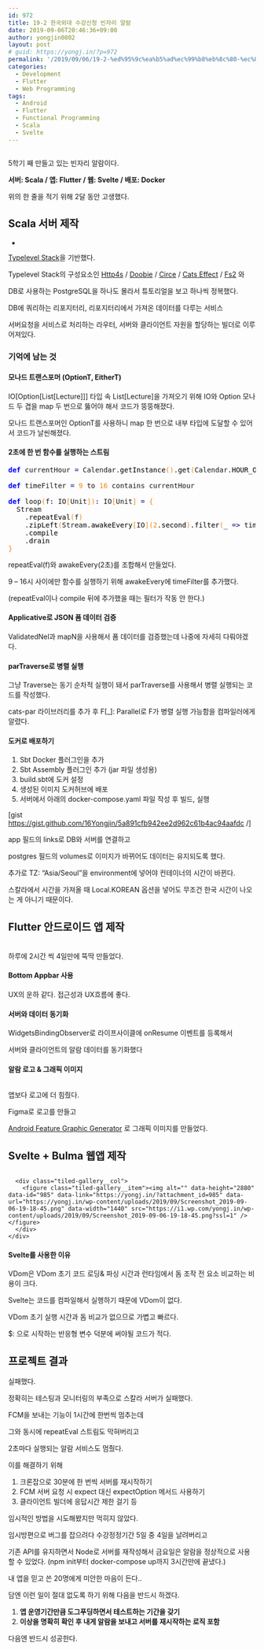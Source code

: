 ```yaml
---
id: 972
title: 19-2 한국외대 수강신청 빈자리 알람
date: 2019-09-06T20:46:36+09:00
author: yongjin0802
layout: post
# guid: https://yongj.in/?p=972
permalink: '/2019/09/06/19-2-%ed%95%9c%ea%b5%ad%ec%99%b8%eb%8c%80-%ec%88%98%ea%b0%95%ec%8b%a0%ec%b2%ad-%eb%b9%88%ec%9e%90%eb%a6%ac-%ec%95%8c%eb%9e%8c/'
categories:
  - Development
  - Flutter
  - Web Programming
tags:
  - Android
  - Flutter
  - Functional Programming
  - Scala
  - Svelte
---
```

<figure class="wp-block-image"><img src="https://i1.wp.com/yongj.in/wp-content/uploads/2019/09/빈자리-알람-feature-graphic1.png?fit=840%2C410&ssl=1" alt="" class="wp-image-973" srcset="https://yongj.in/wp-content/uploads/2019/09/빈자리-알람-feature-graphic1.png 1024w, https://yongj.in/wp-content/uploads/2019/09/빈자리-알람-feature-graphic1-300x146.png 300w, https://yongj.in/wp-content/uploads/2019/09/빈자리-알람-feature-graphic1-768x375.png 768w, https://yongj.in/wp-content/uploads/2019/09/빈자리-알람-feature-graphic1-1000x488.png 1000w, https://yongj.in/wp-content/uploads/2019/09/빈자리-알람-feature-graphic1-614x300.png 614w" sizes="(max-width: 1024px) 100vw, 1024px" /></figure> 

5학기 째 만들고 있는 빈자리 알람이다.

**서버: Scala / 앱: Flutter / 웹: Svelte / 배포: Docker**

위의 한 줄을 적기 위해 2달 동안 고생했다.

## Scala 서버 제작

<ul class="wp-block-gallery columns-1 is-cropped">
  <li class="blocks-gallery-item">
    <figure><img src="https://yongj.in/wp-content/uploads/2019/09/강의알람서버다이어그램.png" alt="" data-id="983" data-link="https://yongj.in/?attachment_id=983" class="wp-image-983" srcset="https://yongj.in/wp-content/uploads/2019/09/강의알람서버다이어그램.png 701w, https://yongj.in/wp-content/uploads/2019/09/강의알람서버다이어그램-300x146.png 300w, https://yongj.in/wp-content/uploads/2019/09/강의알람서버다이어그램-615x300.png 615w" sizes="(max-width: 701px) 100vw, 701px" /></figure>
  </li>
</ul>

[Typelevel Stack](https://github.com/profunktor/typelevel-stack.g8)을 기반했다.

Typelevel Stack의 구성요소인 [Http4s](http://http4s.org/) / [Doobie](http://tpolecat.github.io/doobie/) / [Circe](https://circe.github.io/circe/) / [Cats Effect](https://github.com/typelevel/cats-effect) / [Fs2](https://github.com/functional-streams-for-scala/fs2) 와

DB로 사용하는 PostgreSQL을 하나도 몰라서 튜토리얼을 보고 하나씩 정복했다.

DB에 쿼리하는 리포지터리, 리포지터리에서 가져온 데이터를 다루는 서비스

서버요청을 서비스로 처리하는 라우터, 서버와 클라이언트 자원을 할당하는 빌더로 이루어져있다.

### 기억에 남는 것

#### 모나드 트랜스포머 (OptionT, EitherT)

IO[Option[List[Lecture]]] 타입 속 List[Lecture]을 가져오기 위해 IO와 Option 모나드 두 겹을 map 두 번으로 뚫어야 해서 코드가 뚱뚱해졌다.

모나드 트랜스포머인 OptionT를 사용하니 map 한 번으로 내부 타입에 도달할 수 있어서 코드가 날씬해졌다.

#### 2초에 한 번 함수를 실행하는 스트림

<pre class="wp-block-preformatted scala"><span style="color: #0000ff; font-weight: bold;">def</span> currentHour <span style="color: #000080;">=</span> Calendar.<span style="color: #000000;">getInstance</span><span style="color: #F78811;">(</span><span style="color: #F78811;">)</span>.<span style="color: #000000;">get</span><span style="color: #F78811;">(</span>Calendar.<span style="color: #000000;">HOUR_OF_DAY</span><span style="color: #F78811;">)</span>
&nbsp;
<span style="color: #0000ff; font-weight: bold;">def</span> timeFilter <span style="color: #000080;">=</span> <span style="color: #F78811;">9</span> to <span style="color: #F78811;">16</span> contains currentHour
&nbsp;
<span style="color: #0000ff; font-weight: bold;">def</span> loop<span style="color: #F78811;">(</span>f<span style="color: #000080;">:</span> IO<span style="color: #F78811;">[</span>Unit<span style="color: #F78811;">]</span><span style="color: #F78811;">)</span><span style="color: #000080;">:</span> IO<span style="color: #F78811;">[</span>Unit<span style="color: #F78811;">]</span> <span style="color: #000080;">=</span> <span style="color: #F78811;">{</span>
  Stream
    .<span style="color: #000000;">repeatEval</span><span style="color: #F78811;">(</span>f<span style="color: #F78811;">)</span>
    .<span style="color: #000000;">zipLeft</span><span style="color: #F78811;">(</span>Stream.<span style="color: #000000;">awakeEvery</span><span style="color: #F78811;">[</span>IO<span style="color: #F78811;">]</span><span style="color: #F78811;">(</span><span style="color: #F78811;">2</span>.<span style="color: #000000;">second</span><span style="color: #F78811;">)</span>.<span style="color: #000000;">filter</span><span style="color: #F78811;">(</span><span style="color: #000080;">_</span> <span style="color: #000080;">=&gt;</span> timeFilter<span style="color: #F78811;">)</span><span style="color: #F78811;">)</span>
    .<span style="color: #000000;">compile</span>
    .<span style="color: #000000;">drain</span>
<span style="color: #F78811;">}</span></pre>

repeatEval(f)와 awakeEvery(2초)를 조합해서 만들었다.

9 &#8211; 16시 사이에만 함수를 실행하기 위해 awakeEvery에 timeFilter를 추가했다.

(repeatEval이나 compile 뒤에 추가했을 때는 필터가 작동 안 한다.)

#### Applicative로 JSON 폼 데이터 검증

ValidatedNel과 mapN을 사용해서 폼 데이터를 검증했는데 나중에 자세히 다뤄야겠다.

#### parTraverse로 병렬 실행

그냥 Traverse는 동기 순차적 실행이 돼서 parTraverse를 사용해서 병렬 실행되는 코드를 작성했다.

cats-par 라이브러리를 추가 후 F[_]: Parallel로 F가 병렬 실행 가능함을 컴파일러에게 알렸다.

#### 도커로 배포하기

  1. Sbt Docker 플러그인을 추가
  2. Sbt Assembly 플러그인 추가 (jar 파일 생성용)
  3. build.sbt에 도커 설정
  4. 생성된 이미지 도커허브에 배포
  5. 서버에서 아래의 docker-compose.yaml 파일 작성 후 빌드, 실행

[gist https://gist.github.com/16Yongjin/5a891cfb942ee2d962c61b4ac94aafdc /]

app 필드의 links로 DB와 서버를 연결하고 

postgres 필드의 volumes로 이미지가 바뀌어도 데이터는 유지되도록 했다.

추가로 TZ: &#8220;Asia/Seoul&#8221;을 environment에 넣어야 컨테이너의 시간이 바뀐다.

스칼라에서 시간을 가져올 때 Local.KOREAN 옵션을 넣어도 무조건 한국 시간이 나오는 게 아니기 때문이다.

## Flutter 안드로이드 앱 제작<figure class="wp-block-image">

<img src="https://i0.wp.com/yongj.in/wp-content/uploads/2019/09/강의알람앱소개화면캡쳐2.png?fit=840%2C757&ssl=1" alt="" class="wp-image-980" srcset="https://yongj.in/wp-content/uploads/2019/09/강의알람앱소개화면캡쳐2.png 1292w, https://yongj.in/wp-content/uploads/2019/09/강의알람앱소개화면캡쳐2-300x270.png 300w, https://yongj.in/wp-content/uploads/2019/09/강의알람앱소개화면캡쳐2-768x692.png 768w, https://yongj.in/wp-content/uploads/2019/09/강의알람앱소개화면캡쳐2-1024x923.png 1024w, https://yongj.in/wp-content/uploads/2019/09/강의알람앱소개화면캡쳐2-1000x901.png 1000w, https://yongj.in/wp-content/uploads/2019/09/강의알람앱소개화면캡쳐2-333x300.png 333w" sizes="(max-width: 1292px) 100vw, 1292px" /> </figure> 

하루에 2시간 씩 4일만에 뚝딱 만들었다.

#### Bottom Appbar 사용

UX의 운하 같다. 접근성과 UX흐름에 좋다.

#### 서버와 데이터 동기화

WidgetsBindingObserver로 라이프사이클에 onResume 이벤트를 등록해서

서버와 클라이언트의 알람 데이터를 동기화했다

#### 알람 로고 & 그래픽 이미지

<div class="wp-block-image">
  <figure class="aligncenter"><img src="https://yongj.in/wp-content/uploads/2019/09/noti-icon1.png" alt="" class="wp-image-986" srcset="https://yongj.in/wp-content/uploads/2019/09/noti-icon1.png 128w, https://yongj.in/wp-content/uploads/2019/09/noti-icon1-85x85.png 85w" sizes="(max-width: 128px) 100vw, 128px" /></figure>
</div>

앱보다 로고에 더 힘줬다.

Figma로 로고를 만들고

[Android Feature Graphic Generator](https://www.norio.be/android-feature-graphic-generator/) 로 그래픽 이미지를 만들었다.

## Svelte + Bulma 웹앱 제작

<div class="wp-block-jetpack-tiled-gallery aligncenter is-style-rectangular">
  <div class="tiled-gallery__gallery">
    <div class="tiled-gallery__row">
      <div class="tiled-gallery__col">
        <figure class="tiled-gallery__item"><img alt="" data-height="2880" data-id="984" data-link="https://yongj.in/?attachment_id=984" data-url="https://yongj.in/wp-content/uploads/2019/09/Screenshot_2019-09-06-19-18-11.png" data-width="1440" src="https://i2.wp.com/yongj.in/wp-content/uploads/2019/09/Screenshot_2019-09-06-19-18-11.png?ssl=1" /></figure>
      </div>
      
      <div class="tiled-gallery__col">
        <figure class="tiled-gallery__item"><img alt="" data-height="2880" data-id="985" data-link="https://yongj.in/?attachment_id=985" data-url="https://yongj.in/wp-content/uploads/2019/09/Screenshot_2019-09-06-19-18-45.png" data-width="1440" src="https://i1.wp.com/yongj.in/wp-content/uploads/2019/09/Screenshot_2019-09-06-19-18-45.png?ssl=1" /></figure>
      </div>
    </div>
  </div>
</div>

#### Svelte를 사용한 이유

VDom은 VDom 초기 코드 로딩& 파싱 시간과 런타임에서 돔 조작 전 요소 비교하는 비용이 크다.

Svelte는 코드를 컴파일해서 실행하기 때문에 VDom이 없다.

VDom 초기 실행 시간과 돔 비교가 없으므로 가볍고 빠르다.

$: 으로 시작하는 반응형 변수 덕분에 써야될 코드가 적다.

## 프로젝트 결과

실패했다.

정확히는 테스팅과 모니터링의 부족으로 스칼라 서버가 실패했다.

FCM을 보내는 기능이 1시간에 한번씩 멈추는데

그와 동시에 repeatEval 스트림도 막혀버리고 

2초마다 실행되는 알람 서비스도 멈췄다.

이를 해결하기 위해

  1. 크론잡으로 30분에 한 번씩 서버를 재시작하기
  2. FCM 서버 요청 시 expect 대신 expectOption 메서드 사용하기 
  3. 클라이언트 빌더에 응답시간 제한 걸기 등

임시적인 방법을 시도해봤지만 먹히지 않았다.

임시방편으로 버그를 잡으려다 수강정정기간 5일 중 4일을 날려버리고

기존 API를 유지하면서 Node로 서버를 재작성해서 금요일은 알람을 정상적으로 사용할 수 있었다. (npm init부터 docker-compose up까지 3시간만에 끝냈다.)

내 앱을 믿고 쓴 20명에게 미안한 마음이 든다..

담엔 이런 일이 절대 없도록 하기 위해 다음을 반드시 하겠다.

  1. **앱 운영기간만큼 도그푸딩하면서 테스트하는 기간을 갖기**
  2. **이상을 명확히 확인 후 내게 알람을 보내고 서버를 재시작하는 로직 포함**

다음엔 반드시 성공한다.